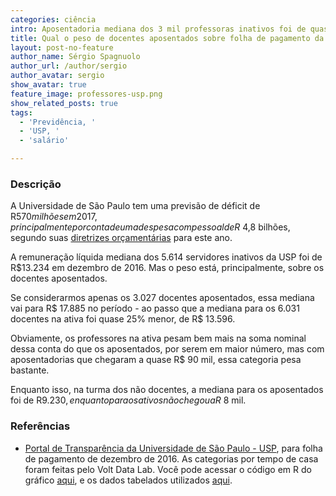 ```yaml
---
categories: ciência
intro: Aposentadoria mediana dos 3 mil professoras inativos foi de quase R$ 20 mil em dezembro
title: Qual o peso de docentes aposentados sobre folha de pagamento da USP?
layout: post-no-feature
author_name: Sérgio Spagnuolo
author_url: /author/sergio
author_avatar: sergio
show_avatar: true
feature_image: professores-usp.png
show_related_posts: true
tags:
  - 'Previdência, '
  - 'USP, '
  - 'salário'

---
```


### Descrição

A Universidade de São Paulo tem uma previsão de déficit de R$570 milhões em 2017, principalmente por conta de uma despesa com pessoal de R$ 4,8 bilhões, segundo suas [diretrizes orçamentárias](https://www.usp.br/codage/files/orc2017/DO-USP-2017.pdf) para este ano.

A remuneração líquida mediana dos 5.614 servidores inativos da USP foi de R$13.234 em dezembro de 2016. Mas o peso está, principalmente, sobre os docentes aposentados.

Se considerarmos apenas os 3.027 docentes aposentados, essa mediana vai para R$ 17.885 no período - ao passo que a mediana para os 6.031 docentes na ativa foi quase 25% menor, de R$ 13.596.

Obviamente, os professores na ativa pesam bem mais na soma nominal dessa conta do que os aposentados, por serem em maior número, mas com aposentadorias que chegaram a quase R$ 90 mil, essa categoria pesa bastante.

Enquanto isso, na turma dos não docentes, a mediana para os aposentados foi de R$9.230, enquanto para os ativos não chegou a R$ 8 mil.


### Referências

- [Portal de Transparência da Universidade de São Paulo - USP](https://uspdigital.usp.br/portaltransparencia/), para folha de pagamento de dezembro de 2016. As categorias por tempo de casa foram feitas pelo Volt Data Lab. Você pode acessar o código em R do gráfico [aqui](https://github.com/voltdatalab/dados/blob/master/geral/salarios_usp.R), e os dados tabelados utilizados [aqui](https://github.com/voltdatalab/dados/blob/master/geral/usp_sal.csv).
